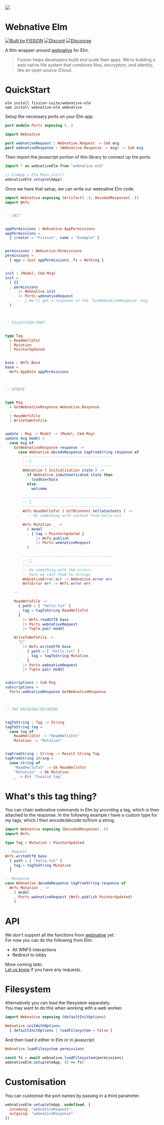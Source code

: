 ![](https://raw.githubusercontent.com/fission-suite/kit/6a20e9af963dd000903b1c6e64f9fbb2102ba472/images/badge-solid-colored.svg)

# Webnative Elm

[![Built by FISSION](https://img.shields.io/badge/⌘-Built_by_FISSION-purple.svg)](https://fission.codes)
[![Discord](https://img.shields.io/discord/478735028319158273.svg)](https://discord.gg/zAQBDEq)
[![Discourse](https://img.shields.io/discourse/https/talk.fission.codes/topics)](https://talk.fission.codes)

A thin wrapper around [webnative](https://github.com/fission-suite/webnative#readme) for Elm.

> Fission helps developers build and scale their apps. We’re building a web native file system that combines files, encryption, and identity, like an open source iCloud.



# QuickStart

```
elm install fission-suite/webnative-elm
npm install webnative-elm webnative
```

Setup the necessary ports on your Elm app.

```elm
port module Ports exposing (..)

import Webnative

port webnativeRequest : Webnative.Request -> Cmd msg
port webnativeResponse : (Webnative.Response -> msg) -> Sub msg

```

Then import the javascript portion of this library to connect up the ports.

```js
import * as webnativeElm from "webnative-elm"

// elmApp = Elm.Main.init()
webnativeElm.setup(elmApp)
```

Once we have that setup, we can write our webnative Elm code.

```elm
import Webnative exposing (Artifact(..), DecodedResponse(..))
import Wnfs


-- INIT


appPermissions : Webnative.AppPermissions
appPermissions =
  { creator = "Fission", name = "Example" }


permissions : Webnative.Permissions
permissions =
  { app = Just appPermissions, fs = Nothing }


init : (Model, Cmd Msg)
init =
  ( {}
  , permissions
      |> Webnative.init
      |> Ports.webnativeRequest
      -- 🚀 We'll get a response in the `GotWebnativeResponse` msg
  )



-- FILESYSTEM PREP


type Tag
  = ReadHelloTxt
  | Mutation
  | PointerUpdated


base : Wnfs.Base
base =
  Wnfs.AppData appPermissions



-- UPDATE


type Msg
  = GotWebnativeResponse Webnative.Response
  --
  | ReadWnfsFile
  | WriteToWnfsFile


update : Msg -> Model -> (Model, Cmd Msg)
update msg model =
  case msg of
    GotWebnativeResponse response ->
      case Webnative.decodeResponse tagFromString response of
        -----------------------------------------
        -- 🚀
        -----------------------------------------
        Webnative ( Initialisation state ) ->
          if Webnative.isAuthenticated state then
            loadUserData
          else
            welcome

        -----------------------------------------
        -- 💾
        -----------------------------------------
        Wnfs ReadHelloTxt ( Utf8Content helloContents ) ->
          -- Do something with content from hello.txt

        Wnfs Mutation _ ->
          ( model
          , { tag = PointerUpdated }
              |> Wnfs.publish
              |> Ports.webnativeRequest
          )

        -----------------------------------------
        -- 🥵
        -----------------------------------------
        -- Do something with the errors,
        -- here we cast them to strings
        WebnativeError err -> Webnative.error err
        WnfsError err -> Wnfs.error err

    --

    ReadWnfsFile ->
      { path = [ "hello.txt" ]
      , tag = tagToString ReadHelloTxt
      }
        |> Wnfs.readUtf8 base
        |> Ports.webnativeRequest
        |> Tuple.pair model

    WriteToWnfsFile ->
      "👋"
        |> Wnfs.writeUtf8 base
          { path = [ "hello.txt" ]
          , tag = tagToString Mutation
          }
        |> Ports.webnativeRequest
        |> Tuple.pair model


subscriptions : Sub Msg
subscriptions =
  Ports.webnativeResponse GotWebnativeResponse



-- TAG ENCODING/DECODING


tagToString : Tag -> String
tagToString tag =
  case tag of
    ReadHelloTxt -> "ReadHelloTxt"
    Mutation -> "Mutation"


tagFromString : String -> Result String Tag
tagFromString string =
  case string of
    "ReadHelloTxt" -> Ok ReadHelloTxt
    "Mutation" -> Ok Mutation
    _ -> Err "Invalid tag"
```



# What's this tag thing?

You can chain webnative commands in Elm by providing a tag, which is then attached to the response. In the following example I have a custom type for my tags, which I then encode/decode to/from a string.

```elm
import Webnative exposing (DecodedResponse(..))
import Wnfs

type Tag = Mutation | PointerUpdated

-- Request
Wnfs.writeUtf8 base
  { path = [ "hello.txt" ]
  , tag = tagToString Mutation
  }

-- Response
case Webnative.decodeResponse tagFromString response of
  Wnfs Mutation _ ->
    ( model
    , Ports.webnativeRequest (Wnfs.publish PointerUpdated)
    )
```



# API

We don't support all the functions from [webnative](https://github.com/fission-suite/webnative#readme) yet.  
For now you can do the following from Elm:

- All WNFS interactions
- Redirect to lobby

More coming later.  
[Let us know](https://talk.fission.codes) if you have any requests.



# Filesystem

Alternatively you can load the filesystem separately.  
You may want to do this when working with a web worker.

```elm
import Webnative exposing (defaultInitOptions)

Webnative.initWithOptions
  { defaultInitOptions | loadFilesystem = False }
```

And then load it either in Elm or in javascript.

```elm
Webnative.loadFilesystem permissions
```

```js
const fs = await webnative.loadFilesystem(permissions)
webnativeElm.setup(elmApp, () => fs)
```



# Customisation

You can customise the port names by passing in a third parameter.

```js
webnativeElm.setup(elmApp, undefined, {
  incoming: "webnativeRequest",
  outgoing: "webnativeResponse"
})
```
